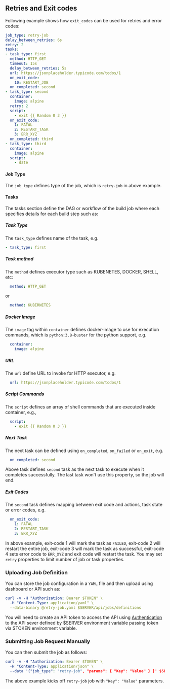## Retries and Exit codes

Following example shows how `exit_codes` can be used for retries and error codes:

```yaml
job_type: retry-job
delay_between_retries: 6s
retry: 2
tasks:
- task_type: first
  method: HTTP_GET
  timeout: 15s
  delay_between_retries: 5s
  url: https://jsonplaceholder.typicode.com/todos/1
  on_exit_code:
    10: RESTART_JOB
  on_completed: second
- task_type: second
  container:
    image: alpine
  retry: 2
  script:
    - exit {{ Random 0 3 }}
  on_exit_code:
    1: FATAL
    2: RESTART_TASK
    3: ERR_XYZ
  on_completed: third
- task_type: third
  container:
    image: alpine
  script:
    - date
```

#### Job Type

The `job_type` defines type of the job, which is `retry-job` in above example.

#### Tasks

The tasks section define the DAG or workflow of the build job where each specifies details for each build step such as:

##### Task Type

The `task_type` defines name of the task, e.g.

```yaml
- task_type: first
```

##### Task method

The `method` defines executor type such as KUBENETES, DOCKER, SHELL, etc:

```yaml
  method: HTTP_GET
```

or 

```yaml
  method: KUBERNETES
```

##### Docker Image

The `image` tag within `container` defines docker-image to use for execution commands, which is `python:3.8-buster` for
the python support, e.g.

```yaml
  container:
    image: alpine
```

##### URL

The `url` define URL to invoke for HTTP executor, e.g.

```yaml
  url: https://jsonplaceholder.typicode.com/todos/1
```

##### Script Commands

The `script` defines an array of shell commands that are executed inside container, e.g.,

```yaml
  script:
    - exit {{ Random 0 3 }}
```

##### Next Task

The next task can be defined using `on_completed`, `on_failed` or `on_exit`, e.g.

```yaml
  on_completed: second
```

Above task defines `second` task as the next task to execute when it completes successfully. The last task won't use
this property, so the job will end.

##### Exit Codes

The `second` task defines mapping between exit code and actions, task state or error codes, e.g.

```yaml
  on_exit_code:
    1: FATAL
    2: RESTART_TASK
    3: ERR_XYZ
```

In above example, exit-code 1 will mark the task as `FAILED`, exit-code 2 will restart the entire job, exit-code 3 will mark the task as successful, exit-code 4
sets error code to `ERR_XYZ` and exit code will restart the task. You may set `retry` properties to limit number of job or task properties.

### Uploading Job Definition

You can store the job configuration in a `YAML` file and then upload using dashboard or API such as:

```yaml
curl -v -H "Authorization: Bearer $TOKEN" \
  -H "Content-Type: application/yaml" \
  --data-binary @retry-job.yaml $SERVER/api/jobs/definitions
```

You will need to create an API token to access the API using [Authentication](apidocs.md#Authentication) to the API
sever defined by $SERVER environment variable passing token via $TOKEN environment variable.

### Submitting Job Request Manually

You can then submit the job as follows:

```yaml
curl -v -H "Authorization: Bearer $TOKEN" \
  -H "Content-Type: application/json" \
  --data '{"job_type": "retry-job", "params": { "Key": "Value" } }' $SERVER/jobs/requests
```

The above example kicks off `retry-job` job with `"Key": "Value"` parameters.
